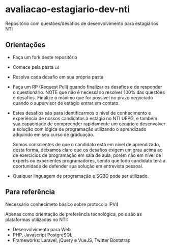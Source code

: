 # avaliacao-estagiario-dev-nti

Repositório com questões/desafios de desenvolvimento para estagiários NTI

## Orientações

* Faça um fork deste repositório
* Comece pela pasta `id`
* Resolva cada desafio em sua própria pasta
* Faça um RP (Request Pull) quando finalizar os desafios e de responder o questionário. NOTE que não é necessário resolver 100% das questões e desafios. Finalize o máximo que for possível no prazo negociado quando o supervisor de estágio entrar em contato.

* Estes desafios são para identificarmos o nível de conhecimento e experiência de nossos candidatos à estágio no NTI UEPG, e também sua capacidade de compreender rapidamente um cenário e desenvolver a solução com lógica de programação utilizando o aprendizado adquirido em seu curso de graduação.  

  Somos conscientes de que o candidato está em nível de aprendizado, desta forma, deixamos claro que os desafios exigem um grau acima ao de exercícios de programação em sala de aula, porém não em nível de experts ou experientes programadores, sendo que todo candidato terá a oportunidade de defender sua solução em entrevista pessoal. 

* Qualquer linguagem de programação e SGBD pode ser utilizado. 

## Para referência

 Necessário conhecimeto básico sobre protocolo IPV4 

Apenas como orientação de preferência tecnológica, pois são as plataformas utilizadas no NTI: 

  * Desenvolvimento para Web
  * PHP, Javascript PostgreSQL
  * Frameworks: Laravel, jQuery e VueJS, Twitter Bootstrap
  
